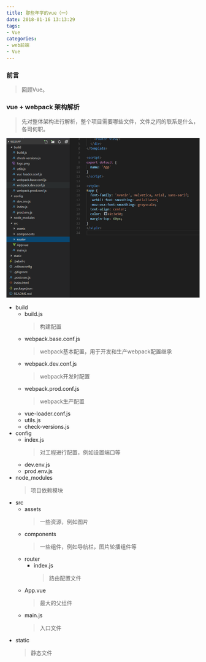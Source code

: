 ```yaml
---
title: 那些年学的vue（一）
date: 2018-01-16 13:13:29
tags:
- Vue
categories:
- web前端
- Vue
---
```


### 前言

> 回顾Vue。

### vue + webpack 架构解析

> 先对整体架构进行解析，整个项目需要哪些文件，文件之间的联系是什么，各司何职。

![](vue-review-1/architect.png)

- build
    - build.js 
        >  构建配置
    - webpack.base.conf.js
         > webpack基本配置，用于开发和生产webpack配置继承
    - webpack.dev.conf.js
         > webpack开发时配置
    - webpack.prod.conf.js
         > webpack生产配置
    - vue-loader.conf.js
    - utils.js
    - check-versions.js
- config
    - index.js
         > 对工程进行配置，例如设置端口等
    - dev.env.js
    - prod.env.js
- node_modules
     > 项目依赖模块
- src
    - assets
         > 一些资源，例如图片
    - components
         > 一些组件，例如导航栏，图片轮播组件等
    - router
        - index.js
            > 路由配置文件
    - App.vue
         > 最大的父组件
    - main.js
         > 入口文件
- static
     > 静态文件

